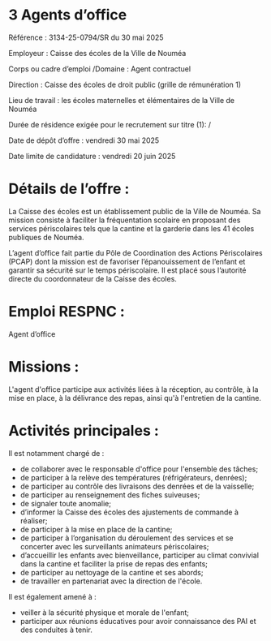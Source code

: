# 3 Agents d’office

Référence : 3134-25-0794/SR du 30 mai 2025

Employeur : Caisse des écoles de la Ville de Nouméa

Corps ou cadre d’emploi /Domaine : Agent contractuel

Direction : Caisse des écoles de droit public (grille de rémunération 1)

Lieu de travail : les écoles maternelles et élémentaires de la Ville de Nouméa

Durée de résidence exigée pour le recrutement sur titre (1): /

Date de dépôt d’offre : vendredi 30 mai 2025

Date limite de candidature : vendredi 20 juin 2025

# Détails de l’offre :

La Caisse des écoles est un établissement public de la Ville de Nouméa. Sa mission consiste à faciliter la fréquentation scolaire en proposant des services périscolaires tels que la cantine et la garderie dans les 41 écoles publiques de Nouméa.

L’agent d’office fait partie du Pôle de Coordination des Actions Périscolaires (PCAP) dont la mission est de favoriser l’épanouissement de l’enfant et garantir sa sécurité sur le temps périscolaire. Il est placé sous l’autorité directe du coordonnateur de la Caisse des écoles.

# Emploi RESPNC :

Agent d’office

# Missions :

L'agent d'office participe aux activités liées à la réception, au contrôle, à la mise en place, à la délivrance des repas, ainsi qu'à l'entretien de la cantine.

# Activités principales :

Il est notamment chargé de :

- de collaborer avec le responsable d'office pour l'ensemble des tâches;
- de participer à la relève des températures (réfrigérateurs, denrées);
- de participer au contrôle des livraisons des denrées et de la vaisselle;
- de participer au renseignement des fiches suiveuses;
- de signaler toute anomalie;
- d’informer la Caisse des écoles des ajustements de commande à réaliser;
- de participer à la mise en place de la cantine;
- de participer à l’organisation du déroulement des services et se concerter avec les surveillants animateurs périscolaires;
- d’accueillir les enfants avec bienveillance, participer au climat convivial dans la cantine et faciliter la prise de repas des enfants;
- de participer au nettoyage de la cantine et ses abords;
- de travailler en partenariat avec la direction de l'école.

Il est également amené à :

- veiller à la sécurité physique et morale de l'enfant;
- participer aux réunions éducatives pour avoir connaissance des PAI et des conduites à tenir.